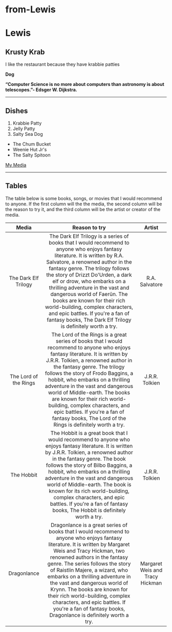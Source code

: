 # from-Lewis

# Lewis
## Krusty Krab
I like the restaurant because they have krabbie patties

**Dog**

**“Computer Science is no more about computers than astronomy is about telescopes.”- Edsger W. Dijkstra.**

---
## Dishes
1. Krabbie Patty
2. Jelly Patty
3. Salty Sea Dog

* The Chum Bucket
* Weenie Hut Jr's
* The Salty Spitoon

[My Media](MyMedia.md)

---
## Tables

The table below is some books, songs, or movies that I would recommend to anyone. If the first column will the the media, the second column will be the reason to try it, and the third column will be the artist or creator of the media.

| Media | Reason to try | Artist |
| :---: | :---: | :---: |
| The Dark Elf Trilogy | The Dark Elf Trilogy is a series of books that I would recommend to anyone who enjoys fantasy literature. It is written by R.A. Salvatore, a renowned author in the fantasy genre. The trilogy follows the story of Drizzt Do'Urden, a dark elf or drow, who embarks on a thrilling adventure in the vast and dangerous world of Faerûn. The books are known for their rich world-building, complex characters, and epic battles. If you're a fan of fantasy books, The Dark Elf Trilogy is definitely worth a try.  | R.A. Salvatore |
| The Lord of the Rings | The Lord of the Rings is a great series of books that I would recommend to anyone who enjoys fantasy literature. It is written by J.R.R. Tolkien, a renowned author in the fantasy genre. The trilogy follows the story of Frodo Baggins, a hobbit, who embarks on a thrilling adventure in the vast and dangerous world of Middle-earth. The books are known for their rich world-building, complex characters, and epic battles. If you're a fan of fantasy books, The Lord of the Rings is definitely worth a try. | J.R.R. Tolkien |
| The Hobbit | The Hobbit is a great book that I would recommend to anyone who enjoys fantasy literature. It is written by J.R.R. Tolkien, a renowned author in the fantasy genre. The book follows the story of Bilbo Baggins, a hobbit, who embarks on a thrilling adventure in the vast and dangerous world of Middle-earth. The book is known for its rich world-building, complex characters, and epic battles. If you're a fan of fantasy books, The Hobbit is definitely worth a try. | J.R.R. Tolkien |
| Dragonlance | Dragonlance is a great series of books that I would recommend to anyone who enjoys fantasy literature. It is written by Margaret Weis and Tracy Hickman, two renowned authors in the fantasy genre. The series follows the story of Raistlin Majere, a wizard, who embarks on a thrilling adventure in the vast and dangerous world of Krynn. The books are known for their rich world-building, complex characters, and epic battles. If you're a fan of fantasy books, Dragonlance is definitely worth a try. | Margaret Weis and Tracy Hickman |
